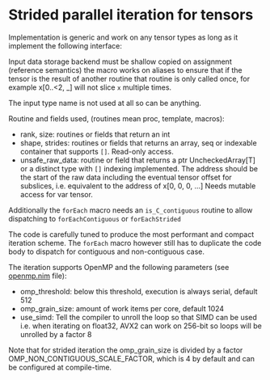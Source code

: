 # Strided parallel iteration for tensors

Implementation is generic and work on any tensor types as long
as it implement the following interface:

Input data storage backend must be shallow copied on assignment (reference semantics)
the macro works on aliases to ensure that if the tensor is the result of another routine that routine is only called once, for example x[0..<2, _] will not slice `x` multiple times.

The input type name is not used at all so can be anything.

Routine and fields used, (routines mean proc, template, macros):
  - rank, size:
      routines or fields that return an int
  - shape, strides:
      routines or fields that returns an array, seq or indexable container
      that supports `[]`. Read-only access.
  - unsafe_raw_data:
      routine or field that returns a ptr UncheckedArray[T]
      or a distinct type with `[]` indexing implemented.
      The address should be the start of the raw data including
      the eventual tensor offset for subslices, i.e. equivalent to
      the address of x[0, 0, 0, ...]
      Needs mutable access for var tensor.

Additionally the `forEach` macro needs an `is_C_contiguous` routine
to allow dispatching to `forEachContiguous` or `forEachStrided`

The code is carefully tuned to produce the most performant and compact iteration scheme. The `forEach` macro however still has to duplicate the code body to dispatch for contiguous and non-contiguous case.

The iteration supports OpenMP and the following parameters (see [openmp.nim](../openmp.nim) file):
  - omp_threshold: below this threshold, execution is always serial, default 512
  - omp_grain_size: amount of work items per core, default 1024
  - use_simd: Tell the compiler to unroll the loop so that SIMD can be used
              i.e. when iterating on float32, AVX2 can work on 256-bit so loops
              will be unrolled by a factor 8

Note that for strided iteration the omp_grain_size is divided by a factor
OMP_NON_CONTIGUOUS_SCALE_FACTOR, which is 4 by default and can be configured
at compile-time.
